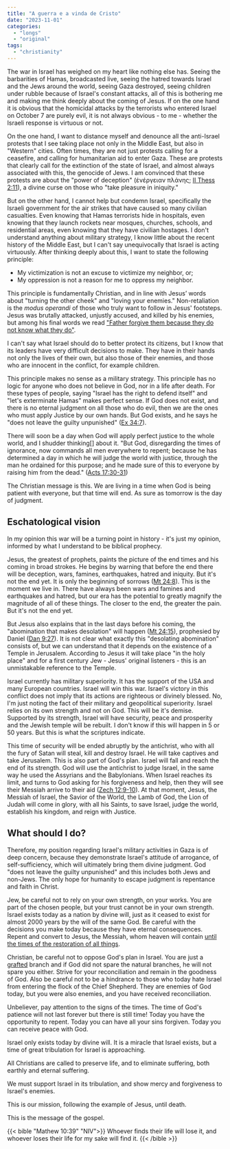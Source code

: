 ```yaml
---
title: "A guerra e a vinda de Cristo"
date: "2023-11-01"
categories:
  - "longs"
  - "original"
tags: 
  - "christianity"
---
```


The war in Israel has weighed on my heart like nothing else has. Seeing the barbarities of Hamas, broadcasted live, seeing the hatred towards Israel and the Jews around the world, seeing Gaza destroyed, seeing children under rubble because of Israel's constant attacks, all of this is bothering me and making me think deeply about the coming of Jesus. If on the one hand it is obvious that the homicidal attacks by the terrorists who entered Israel on October 7 are purely evil, it is not always obvious - to me - whether the Israeli response is virtuous or not.

On the one hand, I want to distance myself and denounce all the anti-Israel protests that I see taking place not only in the Middle East, but also in "Western" cities. Often times, they are not just protests calling for a ceasefire, and calling for humanitarian aid to enter Gaza. These are protests that clearly call for the extinction of the state of Israel, and almost always associated with this, the genocide of Jews. I am convinced that these protests are about the "power of deception" (ἐνέργειαν πλάνης; [II Thess 2:11](https://www.biblegateway.com/passage/?search=2+Thessalonians+2%3A9-12&version=NIV)), a divine curse on those who "take pleasure in iniquity."

But on the other hand, I cannot help but condemn Israel, specifically the Israeli government for the air strikes that have caused so many civilian casualties. Even knowing that Hamas terrorists hide in hospitals, even knowing that they launch rockets near mosques, churches, schools, and residential areas, even knowing that they have civilian hostages. I don't understand anything about military strategy, I know little about the recent history of the Middle East, but I can't say unequivocally that Israel is acting virtuously. After thinking deeply about this, I want to state the following principle:

  - My victimization is not an excuse to victimize my neighbor, or;
  - My oppression is not a reason for me to oppress my neighbor.

This principle is fundamentally Christian, and in line with Jesus’ words about "turning the other cheek" and "loving your enemies." Non-retaliation is the *modus operandi* of those who truly want to follow in Jesus' footsteps. Jesus was brutally attacked, unjustly accused, and killed by his enemies, but among his final words we read ["Father forgive them because they do not know what they do"](https://www.biblegateway.com/passage/?search=Luke+23%3A34&version=NIV).

I can't say what Israel should do to better protect its citizens, but I know that its leaders have very difficult decisions to make. They have in their hands not only the lives of their own, but also those of their enemies, and those who are innocent in the conflict, for example children.

This principle makes no sense as a military strategy. This principle has no logic for anyone who does not believe in God, nor in a life after death. For these types of people, saying "Israel has the right to defend itself" and "let's exterminate Hamas" makes perfect sense. If God does not exist, and there is no eternal judgment on all those who do evil, then we are the ones who must apply Justice by our own hands. But God exists, and he says he "does not leave the guilty unpunished" ([Ex 34:7](https://www.biblegateway.com/passage/?search=Ex+34%3A7&version=NIV)).

There will soon be a day when God will apply perfect justice to the whole world, and I shudder thinking[] about it. "But God, disregarding the times of ignorance,  now commands all men everywhere to repent; because he has determined a day in which he will judge the world with justice, through the man he ordained for this purpose; and he made sure of this to everyone by raising him from the dead." ([Acts 17:30-31](https://www.biblegateway.com/passage/?search=Act+17%3A+30-31&version=NIV))

The Christian message is this. We are living in a time when God is being patient with everyone, but that time will end. As sure as tomorrow is the day of judgment.

## Eschatological vision

In my opinion this war will be a turning point in history - it's just my opinion, informed by what I understand to be biblical prophecy.

Jesus, the greatest of prophets, paints the picture of the end times and his coming in broad strokes. He begins by warning that before the end there will be deception, wars, famines, earthquakes, hatred and iniquity. But it's not the end yet. It is only the beginning of sorrows ([Mt 24:8](https://www.biblegateway.com/passage/?search=Mt+24%3A8&version=NIV)). This is the moment we live in. There have always been wars and famines and earthquakes and hatred, but our era has the potential to greatly magnify the magnitude of all of these things. The closer to the end, the greater the pain. But it's not the end yet.

But Jesus also explains that in the last days before his coming, the "abomination that makes desolation" will happen ([Mt 24:15](https://www.biblegateway.com/passage/?search=Mt+24%3A15&version=NIV)), prophesied by Daniel ([Dan 9:27](https://www.biblegateway.com/passage/?search=Dan+9%3A27&version=NIV)). It is not clear what exactly this "desolating abomination" consists of, but we can understand that it depends on the existence of a Temple in Jerusalem. According to Jesus it will take place "in the holy place" and for a first century Jew - Jesus' original listeners - this is an unmistakable reference to the Temple.

Israel currently has military superiority. It has the support of the USA and many European countries. Israel will win this war. Israel's victory in this conflict does not imply that its actions are righteous or divinely blessed. No, I'm just noting the fact of their military and geopolitical superiority. Israel relies on its own strength and not on God. This will be it's demise. Supported by its strength, Israel will have security, peace and prosperity and the Jewish temple will be rebuilt. I don't know if this will happen in 5 or 50 years. But this is what the scriptures indicate.

This time of security will be ended abruptly by the antichrist, who with all the fury of Satan will steal, kill and destroy Israel. He will take captives and take Jerusalem. This is also part of God's plan. Israel will fall and reach the end of its strength. God will use the antichrist to judge Israel, in the same way he used the Assyrians and the Babylonians. When Israel reaches its limit, and turns to God asking for his forgiveness and help, then they will see their Messiah arrive to their aid ([Zech 12:9-10](https://www.biblegateway.com/passage/?search=Zech+12%3A9-10&version=NIV)). At that moment, Jesus, the Messiah of Israel, the Savior of the World, the Lamb of God, the Lion of Judah will come in glory, with all his Saints, to save Israel, judge the world, establish his kingdom, and reign with Justice.

## What should I do?

Therefore, my position regarding Israel's military activities in Gaza is of deep concern, because they demonstrate Israel's attitude of arrogance, of self-sufficiency, which will ultimately bring them divine judgment. God "does not leave the guilty unpunished" and this includes both Jews and non-Jews. The only hope for humanity to escape judgment is repentance and faith in Christ.

Jew, be careful not to rely on your own strength, on your works. You are part of the chosen people, but your trust cannot be in your own strength. Israel exists today as a nation by divine will, just as it ceased to exist for almost 2000 years by the will of the same God. Be careful with the decisions you make today because they have eternal consequences. Repent and convert to Jesus, the Messiah, whom heaven will contain [until the times of the restoration of all things](https://www.biblegateway.com/passage/?search=Acts+3%3A20-21&version=NIV).

Christian, be careful not to oppose God's plan in Israel. You are just a [grafted](https://www.biblegateway.com/passage/?search=Romans+11%3A17-24&version=NIV) branch and if God did not spare the natural branches, he will not spare you either. Strive for your reconciliation and remain in the goodness of God. Also be careful not to be a hindrance to those who today hate Israel from entering the flock of the Chief Shepherd. They are enemies of God today, but you were also enemies, and you have received reconciliation.

Unbeliever, pay attention to the signs of the times. The time of God's patience will not last forever but there is still time! Today you have the opportunity to repent. Today you can have all your sins forgiven. Today you can receive peace with God.

Israel only exists today by divine will. It is a miracle that Israel exists, but a time of great tribulation for Israel is approaching.

All Christians are called to preserve life, and to eliminate suffering, both earthly and eternal suffering.

We must support Israel in its tribulation, and show mercy and forgiveness to Israel's enemies.

This is our mission, following the example of Jesus, until death.

This is the message of the gospel.

{{< bible "Mathew 10:39" "NIV">}}
Whoever finds their life will lose it, and whoever loses their life for my sake will find it.
{{< /bible >}}